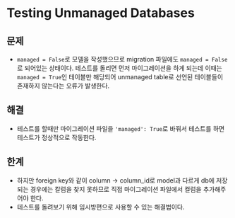 # Testing Unmanaged Databases
## 문제

- `managed = False`로 모델을 작성했으므로 migration 파일에도 `managed = False`로 되어있는 상태이다. 테스트를 돌리면 먼저 마이그레이션을 하게 되는데 이때는 `managed = True`인 테이블만 해당되어 unmanaged table로 선언된 테이블들이 존재하지 않는다는 오류가 발생한다.

## 해결

- 테스트를 할때만 마이그레이션 파일을 `'managed': True`로 바꿔서 테스트를 하면 테스트가 정상적으로 작동한다.

## 한계

- 하지만 foreign key와 같이 column → column_id로 model과 다르게 db에 저장되는 경우에는 칼럼을 찾지 못하므로 직접 마이그레이션 파일에서 컬럼을 추가해주어야 한다.
- 테스트를 돌려보기 위해 임시방편으로 사용할 수 있는 해결법이다.
